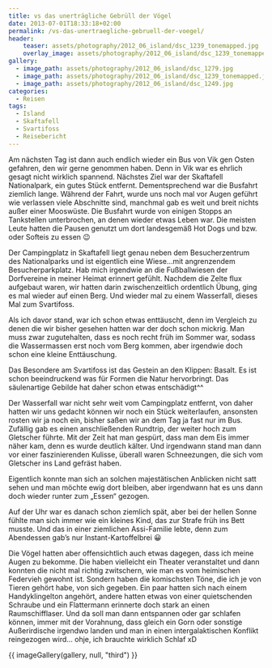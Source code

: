 ```yaml
---
title: vs das unerträgliche Gebrüll der Vögel
date: 2013-07-01T18:33:18+02:00
permalink: /vs-das-unertraegliche-gebruell-der-voegel/
header:
    teaser: assets/photography/2012_06_island/dsc_1239_tonemapped.jpg
    overlay_image: assets/photography/2012_06_island/dsc_1239_tonemapped.jpg
gallery:
  - image_path: assets/photography/2012_06_island/dsc_1279.jpg
  - image_path: assets/photography/2012_06_island/dsc_1239_tonemapped.jpg
  - image_path: assets/photography/2012_06_island/dsc_1249.jpg
categories:
  - Reisen
tags:
  - Island
  - Skaftafell
  - Svartifoss
  - Reisebericht
---
```


Am nächsten Tag ist dann auch endlich wieder ein Bus von Vik gen Osten gefahren, den wir gerne genommen haben. 
Denn in Vik war es ehrlich gesagt nicht wirklich spannend. Nächstes Ziel war der Skaftafell Nationalpark, ein gutes Stück entfernt. 
Dementsprechend war die Busfahrt ziemlich lange. Während der Fahrt, wurde uns noch mal vor Augen geführt wie verlassen viele Abschnitte sind, 
manchmal gab es weit und breit nichts außer einer Mooswüste. Die Busfahrt wurde von einigen Stopps an Tankstellen unterbrochen, 
an denen wieder etwas Leben war. Die meisten Leute hatten die Pausen genutzt um dort landesgemäß Hot Dogs und bzw. oder Softeis zu essen 😉

Der Campingplatz in Skaftafell liegt genau neben dem Besucherzentrum des Nationalparks und ist eigentlich eine Wiese…mit angrenzendem Besucherparkplatz. 
Hab mich irgendwie an die Fußballwiesen der Dorfvereine in meiner Heimat erinnert gefühlt. Nachdem die Zelte flux aufgebaut waren, 
wir hatten darin zwischenzeitlich ordentlich Übung, ging es mal wieder auf einen Berg. Und wieder mal zu einem Wasserfall, dieses Mal zum Svartifoss.

Als ich davor stand, war ich schon etwas enttäuscht, denn im Vergleich zu denen die wir bisher gesehen hatten war der doch schon mickrig. 
Man muss zwar zugutehalten, dass es noch recht früh im Sommer war, sodass die Wassermassen erst noch vom Berg kommen, 
aber irgendwie doch schon eine kleine Enttäuschung.

Das Besondere am Svartifoss ist das Gestein an den Klippen: Basalt. Es ist schon beeindruckend was für Formen die Natur hervorbringt. 
Das säulenartige Gebilde hat daher schon etwas entschädigt^^

Der Wasserfall war nicht sehr weit vom Campingplatz entfernt, von daher hatten wir uns gedacht können wir noch ein Stück weiterlaufen, 
ansonsten rosten wir ja noch ein, bisher saßen wir an dem Tag ja fast nur im Bus. 
Zufällig gab es einen anschließenden Rundtrip, der weiter hoch zum Gletscher führte. Mit der Zeit hat man gespürt, 
dass man dem Eis immer näher kam, denn es wurde deutlich kälter. Und irgendwann stand man dann vor einer faszinierenden Kulisse, 
überall waren Schneezungen, die sich vom Gletscher ins Land gefräst haben.

Eigentlich konnte man sich an solchen majestätischen Anblicken nicht satt sehen und man möchte ewig dort bleiben, 
aber irgendwann hat es uns dann doch wieder runter zum „Essen“ gezogen.

Auf der Uhr war es danach schon ziemlich spät, aber bei der hellen Sonne fühlte man sich immer wie ein kleines Kind, 
das zur Strafe früh ins Bett musste. Und das in einer ziemlichen Assi-Familie lebte, denn zum Abendessen gab’s nur Instant-Kartoffelbrei 😀

Die Vögel hatten aber offensichtlich auch etwas dagegen, dass ich meine Augen zu bekomme. 
Die haben vielleicht ein Theater veranstaltet und dann konnten die nicht mal richtig zwitschern, 
wie man es vom heimischen Federvieh gewohnt ist. Sondern haben die komischsten Töne, die ich je von Tieren gehört habe, von sich gegeben. 
Ein paar hatten sich nach einem Handyklingelton angehört, andere hatten etwas von einer quietschenden Schraube und ein Flattermann 
erinnerte doch stark an einen Raumschifflaser. Und da soll man dann entspannen oder gar schlafen können, 
immer mit der Vorahnung, dass gleich ein Gorn oder sonstige Außerirdische irgendwo landen und man in einen intergalaktischen Konflikt reingezogen wird…
ohje, ich brauchte wirklich Schlaf xD

{{ imageGallery(gallery, null, "third") }}
